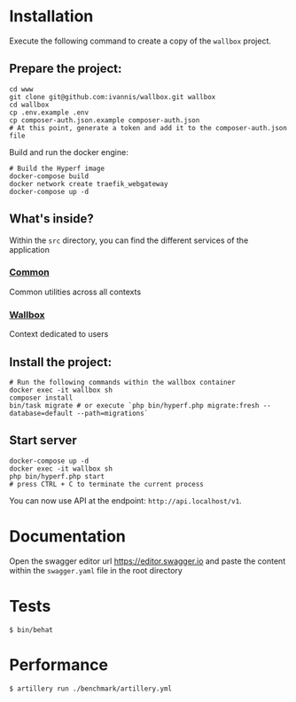 # Installation

Execute the following command to create a copy of the `wallbox` project.

## Prepare the project:
```
cd www
git clone git@github.com:ivannis/wallbox.git wallbox
cd wallbox
cp .env.example .env
cp composer-auth.json.example composer-auth.json
# At this point, generate a token and add it to the composer-auth.json file 
```

Build and run the docker engine:

```
# Build the Hyperf image
docker-compose build
docker network create traefik_webgateway
docker-compose up -d
```

## What's inside?

Within the `src` directory, you can find the different services of the application

### [Common](/src/Common)

Common utilities across all contexts

### [Wallbox](/src/Wallbox)

Context dedicated to users

## Install the project:

```
# Run the following commands within the wallbox container
docker exec -it wallbox sh
composer install
bin/task migrate # or execute `php bin/hyperf.php migrate:fresh --database=default --path=migrations`
```

## Start server

```
docker-compose up -d
docker exec -it wallbox sh
php bin/hyperf.php start
# press CTRL + C to terminate the current process
```

You can now use API at the endpoint: `http://api.localhost/v1`.

# Documentation

Open the swagger editor url https://editor.swagger.io and paste the content within the `swagger.yaml` file in the root directory

# Tests

```
$ bin/behat
```

# Performance

```
$ artillery run ./benchmark/artillery.yml
```